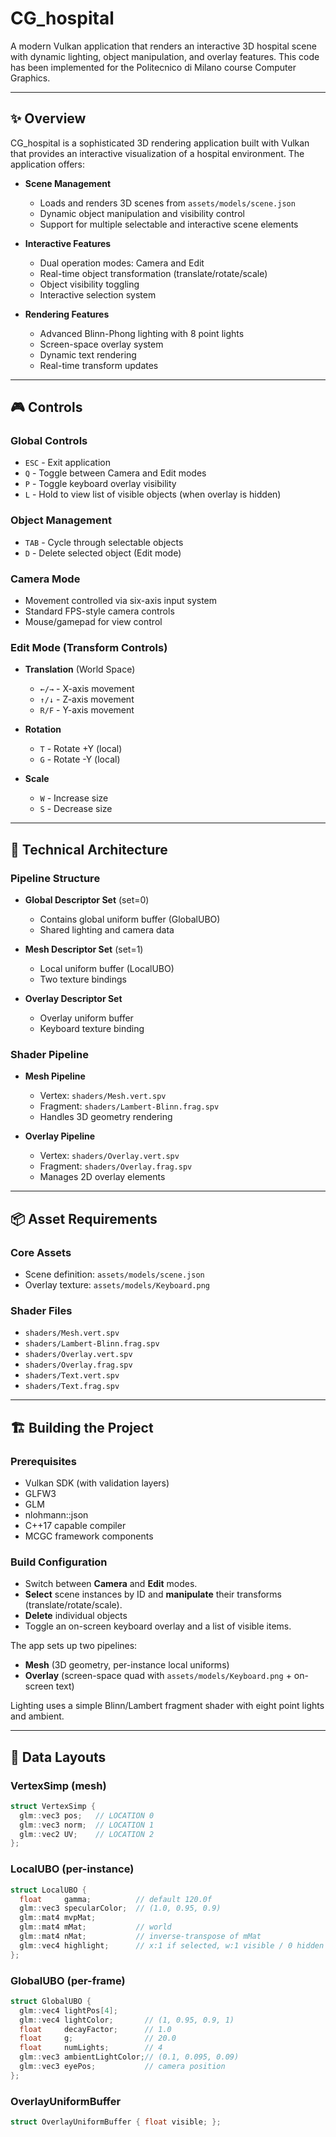# CG_hospital

A modern Vulkan application that renders an interactive 3D hospital scene with dynamic lighting, object manipulation, and overlay features. This code has been implemented for the Politecnico di Milano course Computer Graphics.

---

## ✨ Overview

CG_hospital is a sophisticated 3D rendering application built with Vulkan that provides an interactive visualization of a hospital environment. The application offers:

* **Scene Management**
  * Loads and renders 3D scenes from `assets/models/scene.json`
  * Dynamic object manipulation and visibility control
  * Support for multiple selectable and interactive scene elements

* **Interactive Features**
  * Dual operation modes: Camera and Edit
  * Real-time object transformation (translate/rotate/scale)
  * Object visibility toggling
  * Interactive selection system

* **Rendering Features**
  * Advanced Blinn-Phong lighting with 8 point lights
  * Screen-space overlay system
  * Dynamic text rendering
  * Real-time transform updates

---

## 🎮 Controls

### Global Controls
* `ESC` - Exit application
* `Q` - Toggle between Camera and Edit modes
* `P` - Toggle keyboard overlay visibility
* `L` - Hold to view list of visible objects (when overlay is hidden)

### Object Management
* `TAB` - Cycle through selectable objects
* `D` - Delete selected object (Edit mode)

### Camera Mode
* Movement controlled via six-axis input system
* Standard FPS-style camera controls
* Mouse/gamepad for view control

### Edit Mode (Transform Controls)
* **Translation** (World Space)
  * `←/→` - X-axis movement
  * `↑/↓` - Z-axis movement
  * `R/F` - Y-axis movement

* **Rotation**
  * `T` - Rotate +Y (local)
  * `G` - Rotate -Y (local)

* **Scale**
  * `W` - Increase size
  * `S` - Decrease size
---

## 🔧 Technical Architecture

### Pipeline Structure
* **Global Descriptor Set** (set=0)
  * Contains global uniform buffer (GlobalUBO)
  * Shared lighting and camera data

* **Mesh Descriptor Set** (set=1)
  * Local uniform buffer (LocalUBO)
  * Two texture bindings

* **Overlay Descriptor Set**
  * Overlay uniform buffer
  * Keyboard texture binding

### Shader Pipeline
* **Mesh Pipeline**
  * Vertex: `shaders/Mesh.vert.spv`
  * Fragment: `shaders/Lambert-Blinn.frag.spv`
  * Handles 3D geometry rendering

* **Overlay Pipeline**
  * Vertex: `shaders/Overlay.vert.spv`
  * Fragment: `shaders/Overlay.frag.spv`
  * Manages 2D overlay elements

---

## 📦 Asset Requirements

### Core Assets
* Scene definition: `assets/models/scene.json`
* Overlay texture: `assets/models/Keyboard.png`

### Shader Files
* `shaders/Mesh.vert.spv`
* `shaders/Lambert-Blinn.frag.spv`
* `shaders/Overlay.vert.spv`
* `shaders/Overlay.frag.spv`
* `shaders/Text.vert.spv`
* `shaders/Text.frag.spv`
---

## 🏗 Building the Project

### Prerequisites
* Vulkan SDK (with validation layers)
* GLFW3
* GLM
* nlohmann::json
* C++17 capable compiler
* MCGC framework components

### Build Configuration

* Switch between **Camera** and **Edit** modes.
* **Select** scene instances by ID and **manipulate** their transforms (translate/rotate/scale).
* **Delete** individual objects 
* Toggle an on-screen keyboard overlay and a list of visible items.

The app sets up two pipelines:

* **Mesh** (3D geometry, per-instance local uniforms)
* **Overlay** (screen-space quad with `assets/models/Keyboard.png` + on-screen text)

Lighting uses a simple Blinn/Lambert fragment shader with eight point lights and ambient.

---

## 🧱 Data Layouts

### VertexSimp (mesh)

```cpp
struct VertexSimp {
  glm::vec3 pos;   // LOCATION 0
  glm::vec3 norm;  // LOCATION 1
  glm::vec2 UV;    // LOCATION 2
};
```

### LocalUBO (per-instance)

```cpp
struct LocalUBO {
  float     gamma;          // default 120.0f
  glm::vec3 specularColor;  // (1.0, 0.95, 0.9)
  glm::mat4 mvpMat;
  glm::mat4 mMat;           // world
  glm::mat4 nMat;           // inverse-transpose of mMat
  glm::vec4 highlight;      // x:1 if selected, w:1 visible / 0 hidden
};
```

### GlobalUBO (per-frame)

```cpp
struct GlobalUBO {
  glm::vec4 lightPos[4];
  glm::vec4 lightColor;       // (1, 0.95, 0.9, 1)
  float     decayFactor;      // 1.0
  float     g;                // 20.0
  float     numLights;        // 4
  glm::vec3 ambientLightColor;// (0.1, 0.095, 0.09)
  glm::vec3 eyePos;           // camera position
};
```

### OverlayUniformBuffer

```cpp
struct OverlayUniformBuffer { float visible; };
```

